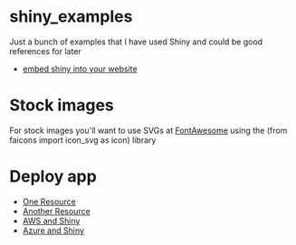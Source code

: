 # shiny_examples

Just a bunch of examples that I have used Shiny and could be good references for later

* [embed shiny into your website](https://datasciencegenie.com/how-to-embed-a-shiny-app-on-website/)

# Stock images 
For stock images you'll want to use SVGs at [FontAwesome](https://fontawesome.com/search?q=face-&p=2&o=r) using the (from faicons import icon_svg as icon) library

# Deploy app
* [One Resource](https://hosting.analythium.io/)
* [Another Resource](https://hosting.analythium.io/how-many-shiny-apps-can-you-host-for-free/)
* [AWS and Shiny](https://www.charlesbordet.com/en/guide-shiny-aws/#the-smart-method)
* [Azure and Shiny](https://blog.colbyford.com/how-to-deploy-shiny-apps-in-azure-and-use-your-domain-name-d761dd7d832a)
